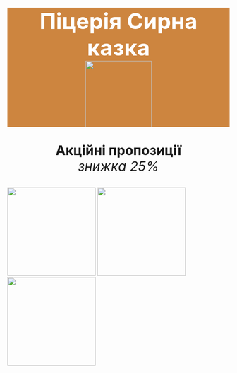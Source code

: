 <html>
         <h1 style="font-size:50px;color: white;background-color:peru; text-align:center">Піцерія Сирна казка<br/>
        <img src="https://fainaidea.com/wp-content/uploads/2017/02/52909eb76581136f7b12936eb9ea6ffa.png" height="150"/>
     </h1>
<p style="font-size:30px; text-align:center">
    <b>Акційні пропозиції</b>
    </br>
    <i>знижка 25%</i>
</p>
<p>
  <img src="https://artpizza.com.ua/media/cache/f7/7a/f77aac0770b40cbeffa1934f8549ea1b.jpg" height="200">
  <img src="https://unopizza.com.ua/image/cache/catalog/pizza/pizzanew/kalcone-500x500.jpg" height="200"/>
  <img src="https://encrypted-tbn0.gstatic.com/images?q=tbn:ANd9GcQYpekuwIQEJFTKKR1bPHIKX3i84eTkf7XQZg&usqp=CAU" height="200"/>
</p>
</html>
